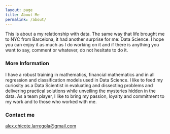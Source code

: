 ```yaml
---
layout: page
title: About Me
permalink: /about/
---
```


This is about a my relationship with data. The same way that life brought me to NYC from Barcelona, it had another surprise for me: Data Science. I hope you can enjoy it as much as I do working on it and if there is anything you want to say, comment or whatever, do not hesitate to do it.

### More Information

I have a robust training in mathematics, financial mathematics and in all regression and classification models used in Data Science. I like to feed my curiosity as a Data Scientist in evaluating and dissecting problems and delivering practical solutions while unveiling the mysteries hidden in the data. As a team player, I like to bring my passion, loyalty and commitment to my work and to those who worked with me. 

### Contact me

[alex.chicote.larregola@gmail.com](mailto:email@domain.com)
